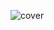 ![cover](https://github.com/scidsg/pi-relay-website/assets/28545431/2e999fee-ddd3-4ace-99b4-14c672756b69)
